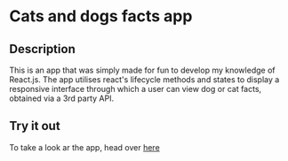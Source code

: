# Cats and dogs facts app

## Description
This is an app that was simply made for fun to develop my knowledge of React.js.
The app utilises react's lifecycle methods and states to display a responsive interface through which a user can view dog or cat facts, obtained via a 3rd party API.

## Try it out
To take a look ar the app, head over [here](https://lnkd.in/dEytNGb)